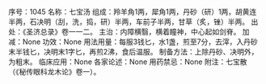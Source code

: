 序号：1045
名称：七宝汤
组成：羚羊角1两，犀角1两，丹砂（研）1两，胡黄连半两，石决明（刮，洗，捣，研）半两，车前子半两，甘草（炙，锉）半两。
出处：《圣济总录》卷一一二。
主治：内障横翳，横着瞳神，中心起如剑脊。
加减：None
功效：None
用法用量：每服3钱匕，水1盏，煎至7分，去滓，入丹砂末半钱匕，决明末1字匕，再煎2沸，食后温服。
制备方法：上除丹砂、决明外，为粗末。
临床应用：None
各家论述：None
用药禁忌：None
附注：七宝散（《秘传眼科龙木论》卷一）。
